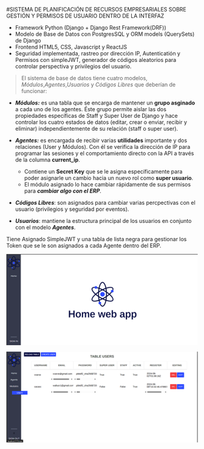 #SISTEMA DE PLANIFICACIÓN DE RECURSOS EMPRESARIALES SOBRE GESTIÓN Y PERMISOS DE USUARIO DENTRO DE LA INTERFAZ

- Framework Python (Django + Django Rest Framework(DRF))
- Modelo de Base de Datos con PostgresSQL y ORM models (QuerySets) de Django
- Frontend HTML5, CSS, Javascript y ReactJS
- Seguridad implementada, rastreo por dirección IP, Autenticatión y Permisos con simpleJWT, generador de códigos aleatorios para controlar perspectiva y privilegios del usuario.

> El sistema de base de datos tiene cuatro modelos, *Módulos*,*Agentes*,*Usuarios* y *Códigos Libres*  que deberían de funcionar:
  
- ***Módulos:*** es una tabla que se encarga de mantener un **grupo asginado** a cada uno de los agentes. Éste grupo permite aislar las dos propiedades específicas de Staff y Super User de Django y hace controlar los cuatro estados de datos (editar, crear o enviar, recibir y eliminar) independientemente de su relación (staff o super user).
- ***Agentes:*** es encargada de recibir varias **utilidades** importante y dos relaciones (User y Módulos). Con él se verifica la dirección de IP para programar las sesiones y el comportamiento directo con la API a través de la columna **current_ip**.
  
    - Contiene un **Secret Key** que se le asigna específicamente para poder asignarle un cambio hacia un nuevo rol como **super usuario**.
    - El módulo asignado lo hace cambiar rápidamente de sus permisos para ***cambiar algo con el ERP***.
- ***Códigos Libres***: son asignados para cambiar varias percpectivas con el usuario (privilegios y seguridad por eventos).
- ***Usuarios***: mantiene la estructura principal de los usuarios en conjunto con el modelo ***Agentes***.

Tiene Asignado SimpleJWT y una tabla de lista negra para gestionar los Token que se le son asignados a cada Agente dentro del ERP.

![signin erp](resources/Signin.png)

![table erp](resources/Agents.png)